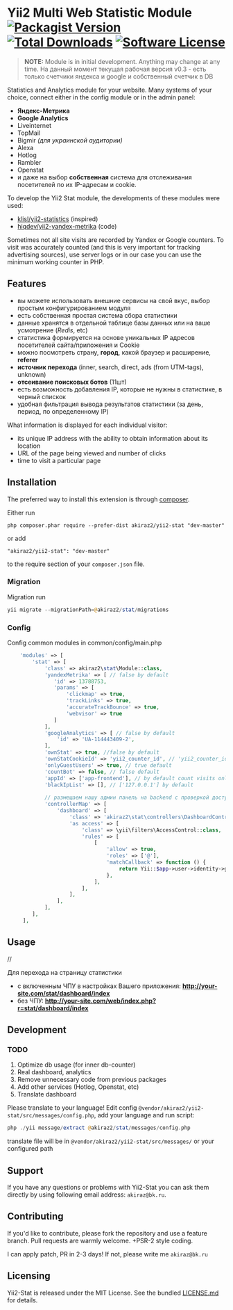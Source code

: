# Yii2 Multi Web Statistic Module [![Packagist Version](https://img.shields.io/packagist/v/akiraz2/yii2-stat.svg?style=flat-square)](https://packagist.org/packages/akiraz2/yii2-stat) [![Total Downloads](https://img.shields.io/packagist/dt/akiraz2/yii2-stat.svg?style=flat-square)](https://packagist.org/packages/akiraz2/yii2-stat) [![Software License](https://img.shields.io/badge/license-MIT-brightgreen.svg?style=flat-square)](LICENSE.md)

> **NOTE:** Module is in initial development. Anything may change at any time. 
На данный момент текущая рабочая версия v0.3 - есть только счетчики яндекса и google и собственный счетчик в DB

Statistics and Analytics module for your website. Many systems of your choice, connect either in the config module or in the admin panel:

* **Яндекс-Метрика**
* **Google Analytics**
* Liveinternet
* TopMail
* Bigmir *(для украинской аудитории)*
* Alexa
* Hotlog
* Rambler
* Openstat
* и даже на выбор **собственная** система для отслеживания посетителей по их IP-адресам и cookie.


To develop the Yii2 Stat module, the developments of these modules were used:
* [klisl/yii2-statistics](https://github.com/klisl/yii2-statistics) (inspired)
* [hiqdev/yii2-yandex-metrika](https://github.com/hiqdev/yii2-yandex-metrika) (code)

Sometimes not all site visits are recorded by Yandex or Google counters. 
To visit was accurately counted (and this is very important for tracking advertising sources), 
use server logs or in our case you can use the minimum working counter in PHP.


## Features

* вы можете использовать внешние сервисы на свой вкус, выбор простым конфигурированием модуля
* есть собственная простая система сбора статистики
* данные хранятся в отдельной таблице базы данных или на ваше усмотрение (*Redis*, etc)
* статистика формируется на основе уникальных IP адресов посетителей сайта/приложения и Cookie
* можно посмотреть страну, **город**, какой браузер и расширение, **referer**
* **источник перехода** (inner, search, direct, ads (from UTM-tags), unknown)
* **отсеивание поисковых ботов** (11шт)
* есть возможность добавления IP, которые не нужны в статистике, в черный спискок
* удобная фильтрация вывода результатов статистики (за день, период, по определенному IP)


What information is displayed for each individual visitor:
* its unique IP address with the ability to obtain information about its location
* URL of the page being viewed and number of clicks
* time to visit a particular page


  
## Installation

The preferred way to install this extension is through [composer](http://getcomposer.org/download/).

Either run

```
php composer.phar require --prefer-dist akiraz2/yii2-stat "dev-master"
```

or add

```
"akiraz2/yii2-stat": "dev-master"
```

to the require section of your `composer.json` file.


### Migration

Migration run

```php
yii migrate --migrationPath=@akiraz2/stat/migrations
```

### Config 

Config common modules in common/config/main.php

```php
    'modules' => [
        'stat' => [
            'class' => akiraz2\stat\Module::class,
            'yandexMetrika' => [ // false by default
               'id' => 13788753,
               'params' => [
                   'clickmap' => true,
                   'trackLinks' => true,
                   'accurateTrackBounce' => true,
                   'webvisor' => true
               ]
            ],
            'googleAnalytics' => [ // false by default
                'id' => 'UA-114443409-2',
            ],
            'ownStat' => true, //false by default
            'ownStatCookieId' => 'yii2_counter_id', // 'yii2_counter_id' default
            'onlyGuestUsers' => true, // true default
            'countBot' => false, // false default
            'appId' => ['app-frontend'], // by default count visits only from Frontend App (in backend app we dont need it)
            'blackIpList' => [], // ['127.0.0.1'] by default
            
            // размещаем нашу админ панель на backend с проверкой доступа или ролями (здесь используется dektrium/user)
            'controllerMap' => [
                'dashboard' => [
                    'class' => 'akiraz2\stat\controllers\DashboardController',
                    'as access' => [
                        'class' => \yii\filters\AccessControl::class,
                        'rules' => [
                            [
                                'allow' => true,
                                'roles' => ['@'],
                                'matchCallback' => function () {
                                    return Yii::$app->user->identity->getIsAdmin();
                                },
                            ],
                        ],
                    ],
                ],
            ],
        ],
     ],    
```

## Usage
//


Для перехода на страницу статистики
 - с включенным ЧПУ в настройках Вашего приложения:
**http://your-site.com/stat/dashboard/index**
- без ЧПУ:
**http://your-site.com/web/index.php?r=stat/dashboard/index**


## Development

### TODO
1. Optimize db usage (for inner db-counter)
2. Real dashboard, analytics
3. Remove unnecessary code from previous packages
4. Add other services (Hotlog, Openstat, etc)
5. Translate dashboard

Please translate to your language! Edit config `@vendor/akiraz2/yii2-stat/src/messages/config.php`, add your language and run script:
```php
php ./yii message/extract @akiraz2/stat/messages/config.php
```
translate file will be in `@vendor/akiraz2/yii2-stat/src/messages/` or your configured path


## Support

If you have any questions or problems with Yii2-Stat you can ask them directly
 by using following email address: `akiraz@bk.ru`.


## Contributing

If you'd like to contribute, please fork the repository and use a feature branch. Pull requests are warmly welcome.
+PSR-2 style coding.

I can apply patch, PR in 2-3 days! If not, please write me `akiraz@bk.ru`

## Licensing

Yii2-Stat is released under the MIT License. See the bundled [LICENSE.md](LICENSE.md)
for details. 
